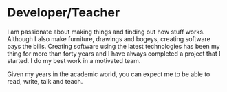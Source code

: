 # Developer/Teacher

I am passionate about making things and finding out how stuff works.
Although I also make furniture, drawings and bogeys, creating software pays the bills.
Creating software using the latest technologies has been my thing for more than forty years and I have always completed a project that I started. I do my best work in a motivated team.

Given my years in the academic world, you can expect me to be able to read, write, talk and teach.
